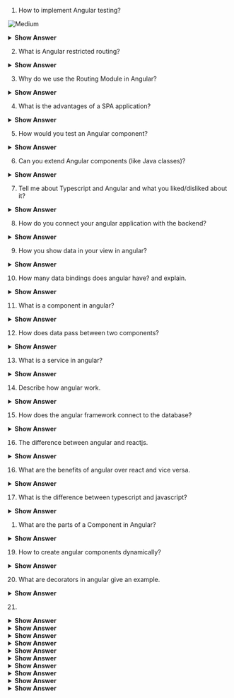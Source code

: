 1. How to implement Angular testing?

![Medium](https://github.com/revaturelabs/interviewquestions/blob/dev/ComplexityTags/Medium%20(2).svg)

<details><summary><b>Show Answer</b></summary>

 <blockquote>
   Angular testing is implemented using Karma and Jasmine.
   
  - The `ng test` command is used to run the tests.
  - Karma checks for `component_name.spec.ts` file to run the tests.
  - Jasmine has inbuilt funtions like `describe()` and `it()` to write tests.
  
  </blockquote>
</details>

2. What is Angular restricted routing?
<details><summary><b>Show Answer</b></summary>

 <blockquote>

Angular restricted routing is used to implemenent Autentication and Role based authorization in an application.

 To implement Angular restricted routing, one can use the Angular Router's canActivate guard to check if a user has the necessary permissions to access a particular route. If the user is not authorized, the guard can redirect them to a different route or display an error message.

  </blockquote>
</details>

3. Why do we use the Routing Module in Angular?


<details><summary><b>Show Answer</b></summary>

 <blockquote>

 Routing module is used to navigate between different components in an Angular application.

  </blockquote>
</details>

4. What is the advantages of a SPA application?

<details><summary><b>Show Answer</b></summary>

SPA (Single Page Application) is a web application that dynamically rewrites a single web page with new data from the server.

### The advantages of using SPA's are:

- **Quick loading time**: Unlike MPA (Multi-page application) HTML page is loaded only once in SPA.
- **fluid user experience**: SPA's provide an experience like a desktop or mobile app.
- **Ease in building feature-rich apps**: Adding new features to a web application is easy in SPA.
- **Less bandwidth use**: SPA's load page only once. So, they consume less bandwidth.

 <blockquote>

  </blockquote>
</details>

5. How would you test an Angular component?

<details><summary><b>Show Answer</b></summary>

 <blockquote>

 To test an Angular component, you need have a `component_name.spec.ts` file, write tests for the component's logic and template by using the functions like `describe()` and `it()`, run the tests using `ng test` command, and debug any issues that arise.

  </blockquote>
</details>

6. Can you extend Angular components (like Java classes)?


<details><summary><b>Show Answer</b></summary>

 <blockquote>

 Every Angular component has a TypeScript class, which can be extended by other TypeScript classes. So, all the functionalities of a componenet mentioned in the class can be inherited by extending the class.

  </blockquote>
</details>

7. Tell me about Typescript and Angular and what you liked/disliked about it?

<details><summary><b>Show Answer</b></summary>

 <blockquote>

 **TypeScript:** TypeScript is a powerful and flexible language that combines the best features of JavaScript with additional features that improve code quality and developer productivity like Optional static typing, Object-oriented programming, Better tooling and editor support, Code readability etc.

 **Angular:** Angular is a framework built on TypeScript.

 Few advantages of Angular are:

 1. Developing Large scale dynamic applications

   - Reusable components make it easier to build and manage complex architecture and dynamic elements.

2. Developing PWAs and SPAs

   - Progressive Web Applications (PWA): A website that is similar to a mobile app is called PWA. The goal of PWA is to blur the gap between native apps and the mobile web.

   - Single Page Application (SPA): A single page application is a web app which is built with multiple components, unlike normal web pages, SPA's are loaded only once and they improve the user experience by avoiding multiple web pages and waiting time to load the webpages.

3. Developing cross-platform applications

   - Angular web apps are compatible with both desktop and mobile.

4. You have a massive project with massive team

   - Many developers can work on the same Angular project without any maintenance and error debugging issues.

  </blockquote>
</details>

8. How do you connect your angular application with the backend?


<details><summary><b>Show Answer</b></summary>

 <blockquote>

 The Angular application communicates with the backend using HttpClient Module. The HTTP methods like post, get, delete and patch are used to send a HTTP request to the backend and get the response. Normally these methods are written in a Service which can be injected in any Angular component.

  </blockquote>
</details>

9. How you show data in your view in angular?


<details><summary><b>Show Answer</b></summary>

 <blockquote>

The ways to show data in a view are:

**One way binding**

1. Text Interpolations: Text interpolation is a one-way transfer of data from a TypeScript file in a model to an HTML template.
2. Property Binding: The properties of HTML elements in the template can be dynamically modified by transferring data from TypeScript. it is used to set a specific element property.
3. Event Binding: Listens for an element change event. Mostly event binding is used to listen to user actions.

**Two way binding**

Conventionally two-way binding is achieved by combining property binding/text interpolation and event binding, but in Angular, this is achieved by "[()]". Two-way binding is used to listen for events and update values.

**Directives**

Angular comes with built-in directives that allow you to add additional functionality to your HTML elements. Structural directices, attribute directives and component directives are the different types of built-in directives.

  </blockquote>
</details>


10. How many data bindings does angular have? and explain.

<details><summary><b>Show Answer</b></summary>

 <blockquote>

 In Angular there are two types of data binding

**One way binding**

1. Text Interpolations: Text interpolation is a one-way transfer of data from a TypeScript file in a model to an HTML template.
2. Property Binding: The properties of HTML elements in the template can be dynamically modified by transferring data from TypeScript. it is used to set a specific element property.
3. Event Binding: Listens for an element change event. Mostly event binding is used to listen to user actions.

**Two way binding**

Conventionally two-way binding is achieved by combining property binding/text interpolation and event binding, but in Angular, this is achieved by "[()]". Two-way binding is used to listen for events and update values.

  </blockquote>
</details>

11. What is a component in angular?

<details><summary><b>Show Answer</b></summary>

 <blockquote>

Components are building blocks of Angular applications. `@Component`, is the component decorator which marks the class as an Angular component and provides metadata about how the component works during the runtime.

A component consists of:
1. An HTML template.
2. A CSS selector.
3. Optional CSS Styles applied to the template
4. A TypeScript class that defines the behaviour of the component.

  </blockquote>
</details>

12. How does data pass between two components?


<details><summary><b>Show Answer</b></summary>

 <blockquote>

There are multiple ways to pass data betweeen two components in Angular. 

**1. Parent and Child components:**

Angular uses `@Input` and `@Output` decorators to flow data between components. If we have to pass data into a component we use the `@Input` decorator, and if we have to emit the event or data from a component we use the `@Output` decorator with the `EventEmitter` API.

**2. Services:**

A service is a singleton object that can be injected into multiple components. Components can then use the service to retrieve or update data, and the service can keep track of the state of the data.

**3. RxJS**

RxJS is a reactive programming library that can be used in Angular to pass data between components. RxJS provides observable and subscriber patterns that can be used to asynchronously pass data between components.

  </blockquote>
</details>

13. What is a service in angular?


<details><summary><b>Show Answer</b></summary>

 <blockquote>

**Service** : A TypeScript class to share data or functionality throughout the application.

Uses of service:

- Code reuse
- Cross-component communication


  </blockquote>
</details>

14. Describe how angular work.
<details><summary><b>Show Answer</b></summary>

 <blockquote>

Angular is a framework built on TypeScript. Angular includes:

- A component-based framework to create single-page applications and scalable applications.
- A collection of well-defined libraries that include many features like routing, and client-server management etc.
- Tools to develop, build, test and deploy a front-end application.

  </blockquote>
</details>

15. How does the angular framework connect to the database? 

<details><summary><b>Show Answer</b></summary>

 <blockquote>

 Angular application is not directly connected to the database. The Angular application sends HTTP requests to the Backend application which is connected to the database. The backend will perform the necessary operations and provides the response to the Angular applcation.

  </blockquote>
</details>

16. The difference between angular and reactjs.

<details><summary><b>Show Answer</b></summary>

 <blockquote>

Angular and React are both popular front-end development frameworks used to build dynamic and interactive web applications. 

The differences between Angular and react:

1. **Language:** Angular is written in TypeScript, a superset of JavaScript that adds static type checking and other features, while React is written in plain JavaScript.

2. **Architecture:** Angular follows a component-based architecture where everything is a component, including services and directives, while React uses a more functional approach where components are defined as functions.

3.  **Data binding:** Angular uses two-way data binding, where changes in the model are automatically reflected in the view and vice versa, while React uses one-way data binding, where data flows from parent components to child components.

4. **Template system:** Angular uses an HTML-based template system with special syntax and directives for dynamic rendering, while React uses a JSX syntax that allows developers to write HTML-like code directly in their JavaScript.

5. **State management:** Angular comes with built-in state management tools like RxJS and ngRx, while React relies on third-party libraries like Redux or the newer Context API for state management.

  </blockquote>
</details>

16. What are the benefits of angular over react and vice versa.


<details><summary><b>Show Answer</b></summary>

 <blockquote>

### Benefits of Angular :

- **Comprehensive framework:** Angular is a complete framework that comes with everything you need to build a web application, including routing, state management, and testing tools. This means that developers don't need to spend time choosing and integrating different libraries, making it a good choice for large and complex projects.

- **Strong typing:** Angular is written in TypeScript, a superset of JavaScript that adds static typing and other features to the language. This makes it easier to catch errors at compile time and maintain large codebases.

- **Dependency injection:** Angular's built-in dependency injection system makes it easy to manage dependencies between components and services.

- **Performance:** Angular's change detection mechanism is highly optimized, So it's suitable for large and complex applications.

### Benefits of React:

**Virtual DOM:** React uses a virtual DOM, which is a lightweight representation of the actual DOM. This allows React to efficiently update only the parts of the DOM that have changed, leading to better performance.

**Flexibility:** React is a lightweight library that can be used with other libraries and frameworks. This makes it a good choice for smaller projects and for integrating with existing codebases.

**JSX:** React's use of JSX, a syntax extension that allows you to write HTML-like code in JavaScript, makes it easier to write and read complex UI components.


  </blockquote>
</details>

17. What is the difference between typescript and javascript?
  

<details><summary><b>Show Answer</b></summary>

 <blockquote>

 Few differnces between TypeScript and JavaScript are:

 1. TypeScript is a statically typed language that is a superset of JavaScript. Where as JavaScript is dynamically typed.
 2. TypeScript has type annotations, which help catch errors at compile-time rather than at runtime, making it easier to catch bugs and improve the overall quality of code. 
 3. TypeScript also supports object-oriented programming features such as classes and interfaces. JavaScript is not class based object oriented programming language.



  </blockquote>
</details>

1.  What are the parts of a Component in Angular?


<details><summary><b>Show Answer</b></summary>

 <blockquote>

 Components are building blocks of Angular applications.

The parts of the component are:
1. An HTML template.
2. A CSS selector.
3. Optional CSS Styles applied to the template
4. A TypeScript class that defines the behaviour of the component.

  </blockquote>
</details>

19. How to create angular components dynamically?


<details><summary><b>Show Answer</b></summary>

 <blockquote>

 
Loading components during runtime is called Dynamic component loading.

Procedure to load components dynamically

1. Creating and Anchor Directive: 

Before adding components, It is necessary to define an anchor point to tell Angular where to insert components.

2. Loading Components:

Using `<ng-template>` and the Anchor directive selector, you can inform Angular where to dynamically load components.

3. Resolving components:

Using an array of components or by conditions or user actions the components can be loaded dynamically.

  </blockquote>
</details>

20. What are decorators in angular give an example.

<details><summary><b>Show Answer</b></summary>

 <blockquote>
Decorators are a way to annotate and modify classes, properties, and methods. They are used to add metadata and provide additional functionality to classes or class members.
 
There are four types of decorators in Angular:

1. Class Decorators: The class decorator as name imples is used to provide metadata about classes. `@Component` and `@NgModel` are examples of class decorators.
2. Property Decorators: Property decorators are used to decorate the specific properties within the classes. `@Input` and `@Output` are examples for property decorators.
3. Method Decorators: Method Decorator is applied for specific methods within your class with functionality. `@HostListener` is an example for method decorator.
4. Parameter Decorators: Paramater decorators are used for paramaters present in a constructor of a class. `@Inject` is an example for paramater decorator.

  </blockquote>
</details>

21. 

<details><summary><b>Show Answer</b></summary>

 <blockquote>



  </blockquote>
</details>

<details><summary><b>Show Answer</b></summary>

 <blockquote>

  </blockquote>
  
</details>

<details><summary><b>Show Answer</b></summary>

 <blockquote>

  </blockquote>
</details>

<details><summary><b>Show Answer</b></summary>

 <blockquote>

  </blockquote>
</details>

<details><summary><b>Show Answer</b></summary>

 <blockquote>

  </blockquote>
</details>

<details><summary><b>Show Answer</b></summary>

 <blockquote>

  </blockquote>
</details>

<details><summary><b>Show Answer</b></summary>

 <blockquote>

  </blockquote>
</details>

<details><summary><b>Show Answer</b></summary>

 <blockquote>

  </blockquote>
</details>

<details><summary><b>Show Answer</b></summary>

 <blockquote>

  </blockquote>
</details>

<details><summary><b>Show Answer</b></summary>

 <blockquote>

  </blockquote>
</details>
